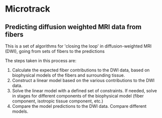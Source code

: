 # Microtrack
## Predicting diffusion weighted MRI data from fibers

This is a set of algorithms for 'closing the loop' in diffusion-weighted MRI (DWI), going from sets of fibers to the predictions

The steps taken in this process are:

1. Calculate the expected fiber contributions to the DWI data, based on biophysical models of the fibers and surrounding tissue. 
2. Construct a linear model based on the various contributions to the DWI data. 
3. Solve the linear model with a defined set of constraints. If needed, solve in stages for different components of the biophysical model (fiber component, isotropic tissue component, etc.)
4. Compare the model predictions to the DWI data. Compare different models.   
